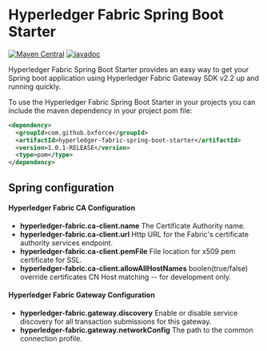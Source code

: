# Hyperledger Fabric Spring Boot Starter

[![Maven Central](https://maven-badges.herokuapp.com/maven-central/com.github.bxforce/hyperledger-fabric-spring-boot/badge.svg?style=flat-square)](https://maven-badges.herokuapp.com/maven-central/com.github.bxforce/hyperledger-fabric-spring-boot)
[![javadoc](https://javadoc.io/badge2/com.github.bxforce/hyperledger-fabric-spring-boot/javadoc.svg)](https://javadoc.io/doc/com.github.bxforce/hyperledger-fabric-spring-boot)

Hyperledger Fabric Spring Boot Starter provides an easy way to get your Spring boot application using Hyperledger Fabric Gateway SDK v2.2 up and running quickly.

To use the Hyperledger Fabric Spring Boot Starter in your projects you can include the maven dependency in your project pom file:

```xml
<dependency>
  <groupId>com.github.bxforce</groupId>
  <artifactId>hyperledger-fabric-spring-boot-starter</artifactId>
  <version>1.0.1-RELEASE</version>
  <type>pom</type>
</dependency>
```

## Spring configuration

#### Hyperledger Fabric CA Configuration

+ **hyperledger-fabric.ca-client.name**
The Certificate Authority name.
+ **hyperledger-fabric.ca-client.url**
Http URL for the Fabric's certificate authority services endpoint.
+ **hyperledger-fabric.ca-client.pemFile**
File location for x509 pem certificate for SSL.
+ **hyperledger-fabric.ca-client.allowAllHostNames**
boolen(true/false) override certificates CN Host matching -- for development only.

#### Hyperledger Fabric Gateway Configuration

+ **hyperledger-fabric.gateway.discovery**
Enable or disable service discovery for all transaction submissions for this gateway.
+ **hyperledger-fabric.gateway.networkConfig**
The path to the common connection profile.
